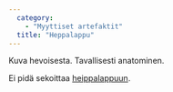 ```yaml
---
  category: 
    - "Myyttiset artefaktit"
  title: "Heppalappu"
---
```

Kuva hevoisesta. Tavallisesti anatominen.

Ei pidä sekoittaa [heippalappuun](heippalappu).